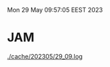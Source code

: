 Mon 29 May 09:57:05 EEST 2023
# JAM
<a href='./cache/202305/29_09.log'>./cache/202305/29_09.log</a>
